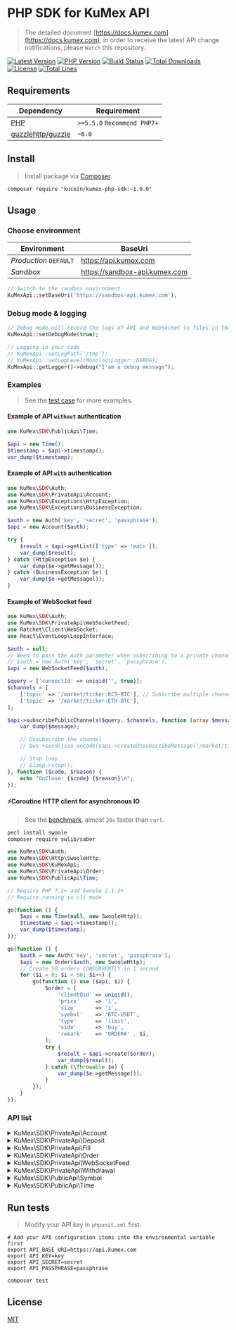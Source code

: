 
# PHP SDK for KuMex API
> The detailed document [https://docs.kumex.com](https://docs.kumex.com), in order to receive the latest API change notifications, please `Watch` this repository.

[![Latest Version](https://img.shields.io/github/release/Kucoin/kumex-php-sdk.svg)](https://github.com/Kucoin/kumex-php-sdk/releases)
[![PHP Version](https://img.shields.io/packagist/php-v/Kucoin/kumex-php-sdk.svg?color=green)](https://secure.php.net)
[![Build Status](https://travis-ci.org/Kucoin/kumex-php-sdk.svg?branch=master)](https://travis-ci.org/Kucoin/kumex-php-sdk)
[![Total Downloads](https://poser.pugx.org/Kucoin/kumex-php-sdk/downloads)](https://packagist.org/packages/Kucoin/kumex-php-sdk)
[![License](https://poser.pugx.org/Kucoin/kumex-php-sdk/license)](LICENSE)
[![Total Lines](https://tokei.rs/b1/github/Kucoin/kumex-php-sdk)](https://github.com/Kucoin/kumex-php-sdk)

## Requirements

| Dependency | Requirement |
| -------- | -------- |
| [PHP](https://secure.php.net/manual/en/install.php) | `>=5.5.0` `Recommend PHP7+` |
| [guzzlehttp/guzzle](https://github.com/guzzle/guzzle) | `~6.0` |

## Install
> Install package via [Composer](https://getcomposer.org/).

```shell
composer require "kucoin/kumex-php-sdk:~1.0.0"
```

## Usage

### Choose environment

| Environment | BaseUri |
| -------- | -------- |
| *Production* `DEFAULT` | https://api.kumex.com|
| *Sandbox* | https://sandbox-api.kumex.com |

```php
// Switch to the sandbox environment
KuMexApi::setBaseUri('https://sandbox-api.kumex.com');
```

### Debug mode & logging

```php
// Debug mode will record the logs of API and WebSocket to files in the directory "KuMexApi::getLogPath()" according to the minimum log level "KuMexApi::getLogLevel()".
KuMexApi::setDebugMode(true);

// Logging in your code
// KuMexApi::setLogPath('/tmp');
// KuMexApi::setLogLevel(Monolog\Logger::DEBUG);
KuMexApi::getLogger()->debug("I'am a debug message");
```

### Examples
> See the [test case](tests) for more examples.

#### Example of API `without` authentication

```php
use KuMex\SDK\PublicApi\Time;

$api = new Time();
$timestamp = $api->timestamp();
var_dump($timestamp);
```

#### Example of API `with` authentication

```php
use KuMex\SDK\Auth;
use KuMex\SDK\PrivateApi\Account;
use KuMex\SDK\Exceptions\HttpException;
use KuMex\SDK\Exceptions\BusinessException;

$auth = new Auth('key', 'secret', 'passphrase');
$api = new Account($auth);

try {
    $result = $api->getList(['type' => 'main']);
    var_dump($result);
} catch (HttpException $e) {
    var_dump($e->getMessage());
} catch (BusinessException $e) {
    var_dump($e->getMessage());
}
```

#### Example of WebSocket feed

```php
use KuMex\SDK\Auth;
use KuMex\SDK\PrivateApi\WebSocketFeed;
use Ratchet\Client\WebSocket;
use React\EventLoop\LoopInterface;

$auth = null;
// Need to pass the Auth parameter when subscribing to a private channel($api->subscribePrivateChannel()).
// $auth = new Auth('key', 'secret', 'passphrase');
$api = new WebSocketFeed($auth);

$query = ['connectId' => uniqid('', true)];
$channels = [
    ['topic' => '/market/ticker:KCS-BTC'], // Subscribe multiple channels
    ['topic' => '/market/ticker:ETH-BTC'],
];

$api->subscribePublicChannels($query, $channels, function (array $message, WebSocket $ws, LoopInterface $loop) use ($api) {
    var_dump($message);

    // Unsubscribe the channel
    // $ws->send(json_encode($api->createUnsubscribeMessage('/market/ticker:ETH-BTC')));

    // Stop loop
    // $loop->stop();
}, function ($code, $reason) {
    echo "OnClose: {$code} {$reason}\n";
});
```

#### ⚡️Coroutine HTTP client for asynchronous IO
> See the [benchmark](examples/BenchmarkCoroutine.php), almost `20x` faster than `curl`.

```bash
pecl install swoole
composer require swlib/saber
```

```php
use KuMex\SDK\Auth;
use KuMex\SDK\Http\SwooleHttp;
use KuMex\SDK\KuMexApi;
use KuMex\SDK\PrivateApi\Order;
use KuMex\SDK\PublicApi\Time;

// Require PHP 7.1+ and Swoole 2.1.2+
// Require running in cli mode

go(function () {
    $api = new Time(null, new SwooleHttp));
    $timestamp = $api->timestamp();
    var_dump($timestamp);
});

go(function () {
    $auth = new Auth('key', 'secret', 'passphrase');
    $api = new Order($auth, new SwooleHttp);
    // Create 50 orders CONCURRENTLY in 1 second
    for ($i = 0; $i < 50; $i++) {
        go(function () use ($api, $i) {
            $order = [
                'clientOid' => uniqid(),
                'price'     => '1',
                'size'      => '1',
                'symbol'    => 'BTC-USDT',
                'type'      => 'limit',
                'side'      => 'buy',
                'remark'    => 'ORDER#' . $i,
            ];
            try {
                $result = $api->create($order);
                var_dump($result);
            } catch (\Throwable $e) {
                var_dump($e->getMessage());
            }
        });
    }
});
```

### API list

<details>
<summary>KuMex\SDK\PrivateApi\Account</summary>

| API | Authentication | Description |
| -------- | -------- | -------- |
| KuMex\SDK\PrivateApi\Account::getOverview() | YES | https://docs.kumex.com/#account |
| KuMex\SDK\PrivateApi\Account::getTransactionHistory() | YES | https://docs.kumex.com/#get-transaction-history |
| KuMex\SDK\PrivateApi\Account::transferIn() | YES | https://docs.kumex.com/#transfer-funds-from-kucoin-main-account-to-kumex-account |
| KuMex\SDK\PrivateApi\Account::transferOut() | YES | https://docs.kumex.com/##transfer-funds-from-kumex-account-to-kucoin-main-account |
| KuMex\SDK\PrivateApi\Account::cancelTransferOut() | YES | https://docs.kumex.com/#cancel-transfer-out-request |
| KuMex\SDK\PrivateApi\Account::getTransferList() | YES | https://docs.kumex.com/#get-transfer-out-request-records |
</details>

<details>
<summary>KuMex\SDK\PrivateApi\Deposit</summary>

| API | Authentication | Description |
| -------- | -------- | -------- |
| KuMex\SDK\PrivateApi\Deposit::getAddress() | YES | https://docs.kumex.com/#get-deposit-address |
| KuMex\SDK\PrivateApi\Deposit::getDeposits() | YES | https://docs.kumex.com/#get-deposit-list |

</details>

<details>
<summary>KuMex\SDK\PrivateApi\Fill</summary>

| API | Authentication | Description |
| -------- | -------- | -------- |
| KuMex\SDK\PrivateApi\Fill::getFills() | YES | https://docs.kumex.com/#list-fills |
| KuMex\SDK\PrivateApi\Fill::getRecentList() | YES | https://docs.kumex.com/#recent-fills |
| KuMex\SDK\PrivateApi\Order::getOpenOrderStatistics() | YES | https://docs.kumex.com/#active-order-value-calculation |

</details>

<details>
<summary>KuMex\SDK\PrivateApi\Order</summary>

| API | Authentication | Description |
| -------- | -------- | -------- |
| KuMex\SDK\PrivateApi\Order::create() | YES | https://docs.kumex.com/#place-a-new-order |
| KuMex\SDK\PrivateApi\Order::cancel() | YES | https://docs.kumex.com/#cancel-an-order |
| KuMex\SDK\PrivateApi\Order::batchCancel() | YES | https://docs.kumex.com/#cancel-all-orders |
| KuMex\SDK\PrivateApi\Order::stopOrders() | YES | https://docs.kumex.com/#list-orders |
| KuMex\SDK\PrivateApi\Order::getList() | YES | https://docs.kumex.com/#get-v1-historical-orders-list |
| KuMex\SDK\PrivateApi\Order::getStopOrders() | YES | https://docs.kumex.com/#get-an-order |
| KuMex\SDK\PrivateApi\Order::getRecentDoneOrders() | YES | https://docs.kumex.com/#recent-orders |
| KuMex\SDK\PrivateApi\Order::getDetail() | YES | https://docs.kumex.com/#recent-orders |
| KuMex\SDK\PrivateApi\Order::getOpenOrderStatistics() | YES | https://docs.kumex.com/#recent-orders |

</details>

<details>
<summary>KuMex\SDK\PrivateApi\WebSocketFeed</summary>

| API | Authentication | Description |
| -------- | -------- | -------- |
| KuMex\SDK\PrivateApi\WebSocketFeed::getPublicServer() | NO | https://docs.kumex.com/#apply-connect-token |
| KuMex\SDK\PrivateApi\WebSocketFeed::getPrivateServer() | YES | https://docs.kumex.com/#apply-connect-token |
| KuMex\SDK\PrivateApi\WebSocketFeed::subscribePublicChannel() | NO | https://docs.kumex.com/#public-channels |
| KuMex\SDK\PrivateApi\WebSocketFeed::subscribePublicChannels() | NO | https://docs.kumex.com/#public-channels |
| KuMex\SDK\PrivateApi\WebSocketFeed::subscribePrivateChannel() | YES | https://docs.kumex.com/#private-channels |
| KuMex\SDK\PrivateApi\WebSocketFeed::subscribePrivateChannels() | YES | https://docs.kumex.com/#private-channels |

</details>

<details>
<summary>KuMex\SDK\PrivateApi\Withdrawal</summary>

| API | Authentication | Description |
| -------- | -------- | -------- |
| KuMex\SDK\PrivateApi\Withdrawal::getQuotas() | YES | https://docs.kumex.com/#get-withdrawal-quotas |
| KuMex\SDK\PrivateApi\Withdrawal::getList() | YES | https://docs.kumex.com/#get-withdrawals-list |
| KuMex\SDK\PrivateApi\Withdrawal::apply() | YES | https://docs.kumex.com/#apply-withdraw |
| KuMex\SDK\PrivateApi\Withdrawal::cancel() | YES | https://docs.kumex.com/#cancel-withdrawal |

</details>

<details>
<summary>KuMex\SDK\PublicApi\Symbol</summary>

| API | Authentication | Description |
| -------- | -------- | -------- |
| KuMex\SDK\PublicApi\Symbol::getTicker() | NO | https://docs.kumex.com/#get-ticker |
| KuMex\SDK\PublicApi\Symbol::getLevel2Snapshot() | NO | https://docs.kumex.com/#get-full-order-book-level-2 |
| KuMex\SDK\PublicApi\Symbol::getLevel3Snapshot() | NO | https://docs.kumex.com/#get-full-order-book-level-3 |
| KuMex\SDK\PublicApi\Symbol::getLevel2Message() | NO | https://docs.kumex.com/##level-2-pulling-messages |
| KuMex\SDK\PublicApi\Symbol::getLevel3Message() | NO | https://docs.kumex.com/##level-3-pulling-messages |
| KuMex\SDK\PublicApi\Symbol::getTradeHistory() | NO | https://docs.kumex.com/#get-trade-histories |

</details>

<details>
<summary>KuMex\SDK\PublicApi\Time</summary>

| API | Authentication | Description |
| -------- | -------- | -------- |
| KuMex\SDK\PublicApi\Time::timestamp() | NO | https://docs.kumex.com/#server-time |

</details>

## Run tests
> Modify your API key in `phpunit.xml` first.

```shell
# Add your API configuration items into the environmental variable first
export API_BASE_URI=https://api.kumex.com
export API_KEY=key
export API_SECRET=secret
export API_PASSPHRASE=passphrase

composer test
```

## License

[MIT](LICENSE)
